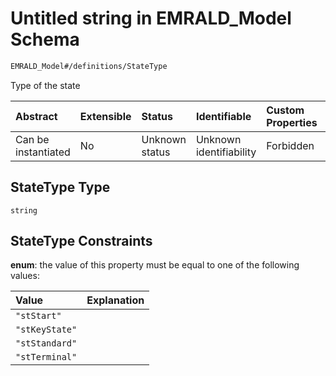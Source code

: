 # Untitled string in EMRALD_Model Schema

```txt
EMRALD_Model#/definitions/StateType
```

Type of the state

| Abstract            | Extensible | Status         | Identifiable            | Custom Properties | Additional Properties | Access Restrictions | Defined In                                                                                                    |
| :------------------ | :--------- | :------------- | :---------------------- | :---------------- | :-------------------- | :------------------ | :------------------------------------------------------------------------------------------------------------ |
| Can be instantiated | No         | Unknown status | Unknown identifiability | Forbidden         | Allowed               | none                | [EMRALD_JsonSchemaV3_0.json*](../../../../../Emrald-UI/out/EMRALD_JsonSchemaV3_0.json "open original schema") |

## StateType Type

`string`

## StateType Constraints

**enum**: the value of this property must be equal to one of the following values:

| Value          | Explanation |
| :------------- | :---------- |
| `"stStart"`    |             |
| `"stKeyState"` |             |
| `"stStandard"` |             |
| `"stTerminal"` |             |
